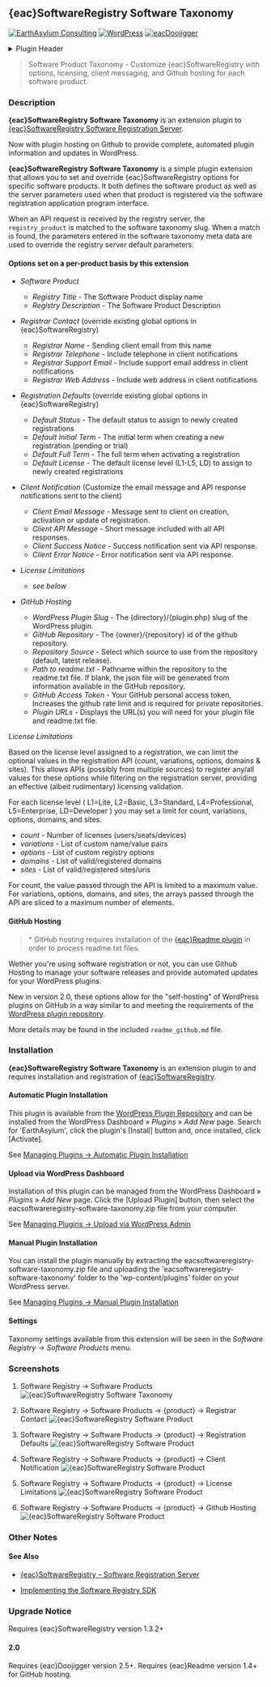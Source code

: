 ## {eac}SoftwareRegistry Software Taxonomy  
[![EarthAsylum Consulting](https://img.shields.io/badge/EarthAsylum-Consulting-0?&labelColor=6e9882&color=707070)](https://earthasylum.com/)
[![WordPress](https://img.shields.io/badge/WordPress-Plugins-grey?logo=wordpress&labelColor=blue)](https://wordpress.org/plugins/search/EarthAsylum/)
[![eacDoojigger](https://img.shields.io/badge/Requires-%7Beac%7DDoojigger-da821d)](https://eacDoojigger.earthasylum.com/)

<details><summary>Plugin Header</summary>

Plugin URI:         https://swregistry.earthasylum.com/software-taxonomy/  
Author:             [EarthAsylum Consulting](https://www.earthasylum.com)  
Stable tag:         2.0.3  
Last Updated:       1-Mar-2024  
Requires at least:  5.5.0  
Tested up to:       6.4  
Requires PHP:       7.4  
Contributors:       [kevinburkholder](https://profiles.wordpress.org/kevinburkholder)  
License:            GPLv3 or later  
License URI:        https://www.gnu.org/licenses/gpl.html  
Tags:               software registration, software registry, software license, software product, github hosting, {eac}SoftwareRegistry  
WordPress URI:      https://wordpress.org/plugins/eacsoftwareregistry-software-taxonomy  
Github URI:         https://github.com/EarthAsylum/eacsoftwareregistry-software-taxonomy  

</details>

> Software Product Taxonomy - Customize {eac}SoftwareRegistry with options, licensing, client messaging, and Github hosting for each software product.

### Description

**{eac}SoftwareRegistry Software Taxonomy** is an extension plugin to [{eac}SoftwareRegistry Software Registration Server](https://swregistry.earthasylum.com/software-registration-server/).

Now with plugin hosting on Github to provide complete, automated plugin information and updates in WordPress.

**{eac}SoftwareRegistry Software Taxonomy** is a simple plugin extension that allows you to set and override {eac}SoftwareRegistry options for specific software products. It both defines the software product as well as the server parameters used when that product is registered via the software registration application program interface.

When an API request is received by the registry server, the `registry_product` is matched to the software taxonomy slug. When a match is found, the parameters entered in the software taxonomy meta data are used to override the registry server default parameters.

####  Options set on a per-product basis by this extension

+   _Software Product_
    +   _Registry Title_            - The Software Product display name
    +   _Registry Description_      - The Software Product Description

+   _Registrar Contact_ (override existing global options in {eac}SoftwareRegistry)
    +   _Registrar Name_            - Sending client email from this name
    +   _Registrar Telephone_       - Include telephone in client notifications
    +   _Registrar Support Email_   - Include support email address in client notifications
    +   _Registrar Web Address_     - Include web address in client notifications

+   _Registration Defaults_ (override existing global options in {eac}SoftwareRegistry)
    +   _Default Status_            - The default status to assign to newly created registrations
    +   _Default Initial Term_      - The initial term when creating a new registration (pending or trial)
    +   _Default Full Term_         - The full term when activating a registration
    +   _Default License_           - The default license level (L1-L5, LD) to assign to newly created registrations

+   _Client Notification_ (Customize the email message and API response notifications sent to the client)
    +   _Client Email Message_      - Message sent to client on creation, activation or update of registration.
    +   _Client API Message_        - Short message included with all API responses.
    +   _Client Success Notice_     - Success notification sent via API response.
    +   _Client Error Notice_       - Error notification sent via API response.

+   _License Limitations_
    +   _see below_

+   _GitHub Hosting_
    +   _WordPress Plugin Slug_     - The {directory}/{plugin.php} slug of the WordPress plugin.
    +   _GitHub Repository_         - The {owner}/{repository} id of the github repository.
    +   _Repository Source_         - Select which source to use from the repository (default, latest release).
    +   _Path to readme.txt_        - Pathname within the repository to the readme.txt file.
If blank, the json file will be generated from information available in the GitHub repository.
    +   _GitHub Access Token_       - Your GitHub personal access token, Increases the github rate limit and is required for private repositories.
    +   _Plugin URLs_               - Displays the URL(s) you will need for your plugin file and readme.txt file.

_License Limitations_

Based on the license level assigned to a registration, we can limit the optional values in the registration API (count, variations, options, domains & sites). This allows APIs (possibly from multiple sources) to register any/all values for these options while filtering on the registration server, providing an effective (albeit rudimentary) licensing validation.

For each license level ( L1=Lite, L2=Basic, L3=Standard, L4=Professional, L5=Enterprise, LD=Developer ) you may set a limit for count, variations, options, domains, and sites.

+   _count_        - Number of licenses (users/seats/devices)
+   _variations_   - List of custom name/value pairs
+   _options_      - List of custom registry options
+   _domains_      - List of valid/registered domains
+   _sites_        - List of valid/registered sites/uris

For count, the value passed through the API is limited to a maximum value.
For variations, options, domains, and sites, the arrays passed through the API are sliced to a maximum number of elements.

#### GitHub Hosting

>   \* GitHub hosting requires installation of the [{eac}Readme plugin](https://wordpress.org/plugins/eacreadme/) in order to process readme.txt files.

Wether you're using software registration or not, you can use Github Hosting to manage your software releases and provide automated updates for your WordPress plugins.

New in version 2.0, these options allow for the "self-hosting" of WordPress plugins on GitHub in a way similar to and meeting the requirements of the [WordPress plugin repository](https://wordpress.org/plugins/eacsoftwareregistry-software-taxonomy/).

More details may be found in the included `readme_github.md` file.


### Installation

**{eac}SoftwareRegistry Software Taxonomy** is an extension plugin to and requires installation and registration of [{eac}SoftwareRegistry](https://swregistry.earthasylum.com/).

#### Automatic Plugin Installation

This plugin is available from the [WordPress Plugin Repository](https://wordpress.org/plugins/search/earthasylum/) and can be installed from the WordPress Dashboard » *Plugins* » *Add New* page. Search for 'EarthAsylum', click the plugin's [Install] button and, once installed, click [Activate].

See [Managing Plugins -> Automatic Plugin Installation](https://wordpress.org/support/article/managing-plugins/#automatic-plugin-installation-1)

#### Upload via WordPress Dashboard

Installation of this plugin can be managed from the WordPress Dashboard » *Plugins* » *Add New* page. Click the [Upload Plugin] button, then select the eacsoftwareregistry-software-taxonomy.zip file from your computer.

See [Managing Plugins -> Upload via WordPress Admin](https://wordpress.org/support/article/managing-plugins/#upload-via-wordpress-admin)

#### Manual Plugin Installation

You can install the plugin manually by extracting the eacsoftwareregistry-software-taxonomy.zip file and uploading the 'eacsoftwareregistry-software-taxonomy' folder to the 'wp-content/plugins' folder on your WordPress server.

See [Managing Plugins -> Manual Plugin Installation](https://wordpress.org/support/article/managing-plugins/#manual-plugin-installation-1)

#### Settings

Taxonomy settings available from this extension will be seen in the *Software Registry → Software Products* menu.


### Screenshots

1. Software Registry → Software Products
![{eac}SoftwareRegistry Software Taxonomy](https://ps.w.org/eacsoftwareregistry-software-taxonomy/assets/screenshot-1.png)

2. Software Registry → Software Products → {product} → Registrar Contact
![{eac}SoftwareRegistry Software Product](https://ps.w.org/eacsoftwareregistry-software-taxonomy/assets/screenshot-2.png)

3. Software Registry → Software Products → {product} → Registration Defaults
![{eac}SoftwareRegistry Software Product](https://ps.w.org/eacsoftwareregistry-software-taxonomy/assets/screenshot-3.png)

4. Software Registry → Software Products → {product} → Client Notification
![{eac}SoftwareRegistry Software Product](https://ps.w.org/eacsoftwareregistry-software-taxonomy/assets/screenshot-4.png)

5. Software Registry → Software Products → {product} → License Limitations
![{eac}SoftwareRegistry Software Product](https://ps.w.org/eacsoftwareregistry-software-taxonomy/assets/screenshot-5.png)

6. Software Registry → Software Products → {product} → Github Hosting
![{eac}SoftwareRegistry Software Product](https://ps.w.org/eacsoftwareregistry-software-taxonomy/assets/screenshot-6.png)


### Other Notes

#### See Also

+   [{eac}SoftwareRegistry – Software Registration Server](https://swregistry.earthasylum.com/software-registration-server/)

+   [Implementing the Software Registry SDK](https://swregistry.earthasylum.com/software-registry-sdk/)


### Upgrade Notice

Requires {eac}SoftwareRegistry version 1.3.2+

#### 2.0

Requires {eac}Doojigger version 2.5+.
Requires {eac}Readme version 1.4+ for GitHub hosting.


